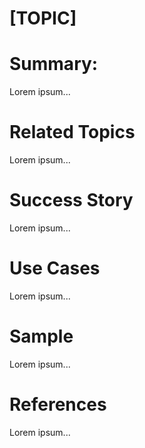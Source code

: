 # [TOPIC] 

# Summary:	
 Lorem ipsum... 
 
# Related Topics	
 Lorem ipsum... 
 
# Success Story	
 Lorem ipsum... 
 
# Use Cases	
 Lorem ipsum... 
 
# Sample	
 Lorem ipsum... 
 
# References
 Lorem ipsum... 

